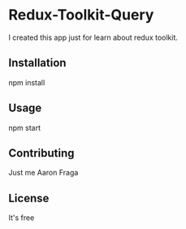 # Redux-Toolkit-Query

I created this app just for learn about redux toolkit.

## Installation

npm install 

## Usage

npm start

## Contributing

Just me Aaron Fraga 

## License

It's free
